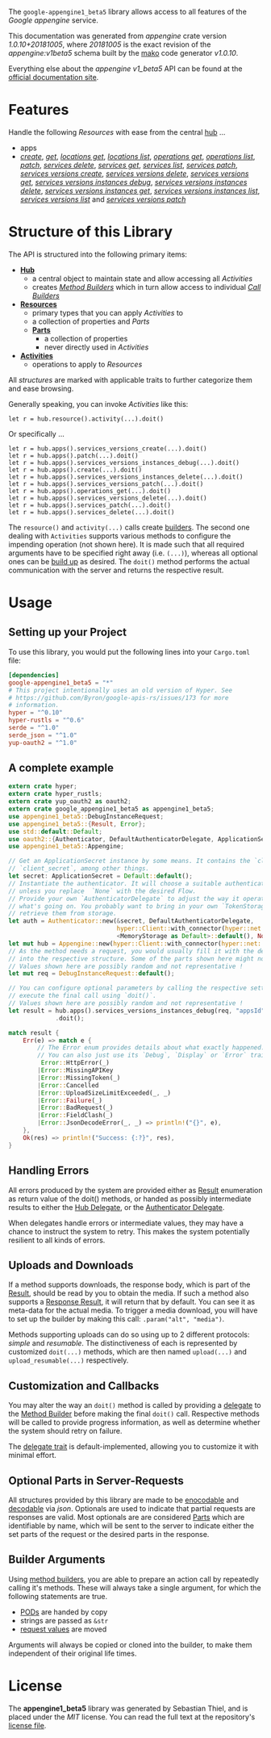 <!---
DO NOT EDIT !
This file was generated automatically from 'src/mako/api/README.md.mako'
DO NOT EDIT !
-->
The `google-appengine1_beta5` library allows access to all features of the *Google appengine* service.

This documentation was generated from *appengine* crate version *1.0.10+20181005*, where *20181005* is the exact revision of the *appengine:v1beta5* schema built by the [mako](http://www.makotemplates.org/) code generator *v1.0.10*.

Everything else about the *appengine* *v1_beta5* API can be found at the
[official documentation site](https://cloud.google.com/appengine/docs/admin-api/).
# Features

Handle the following *Resources* with ease from the central [hub](https://docs.rs/google-appengine1_beta5/1.0.10+20181005/google_appengine1_beta5/struct.Appengine.html) ... 

* apps
 * [*create*](https://docs.rs/google-appengine1_beta5/1.0.10+20181005/google_appengine1_beta5/struct.AppCreateCall.html), [*get*](https://docs.rs/google-appengine1_beta5/1.0.10+20181005/google_appengine1_beta5/struct.AppGetCall.html), [*locations get*](https://docs.rs/google-appengine1_beta5/1.0.10+20181005/google_appengine1_beta5/struct.AppLocationGetCall.html), [*locations list*](https://docs.rs/google-appengine1_beta5/1.0.10+20181005/google_appengine1_beta5/struct.AppLocationListCall.html), [*operations get*](https://docs.rs/google-appengine1_beta5/1.0.10+20181005/google_appengine1_beta5/struct.AppOperationGetCall.html), [*operations list*](https://docs.rs/google-appengine1_beta5/1.0.10+20181005/google_appengine1_beta5/struct.AppOperationListCall.html), [*patch*](https://docs.rs/google-appengine1_beta5/1.0.10+20181005/google_appengine1_beta5/struct.AppPatchCall.html), [*services delete*](https://docs.rs/google-appengine1_beta5/1.0.10+20181005/google_appengine1_beta5/struct.AppServiceDeleteCall.html), [*services get*](https://docs.rs/google-appengine1_beta5/1.0.10+20181005/google_appengine1_beta5/struct.AppServiceGetCall.html), [*services list*](https://docs.rs/google-appengine1_beta5/1.0.10+20181005/google_appengine1_beta5/struct.AppServiceListCall.html), [*services patch*](https://docs.rs/google-appengine1_beta5/1.0.10+20181005/google_appengine1_beta5/struct.AppServicePatchCall.html), [*services versions create*](https://docs.rs/google-appengine1_beta5/1.0.10+20181005/google_appengine1_beta5/struct.AppServiceVersionCreateCall.html), [*services versions delete*](https://docs.rs/google-appengine1_beta5/1.0.10+20181005/google_appengine1_beta5/struct.AppServiceVersionDeleteCall.html), [*services versions get*](https://docs.rs/google-appengine1_beta5/1.0.10+20181005/google_appengine1_beta5/struct.AppServiceVersionGetCall.html), [*services versions instances debug*](https://docs.rs/google-appengine1_beta5/1.0.10+20181005/google_appengine1_beta5/struct.AppServiceVersionInstanceDebugCall.html), [*services versions instances delete*](https://docs.rs/google-appengine1_beta5/1.0.10+20181005/google_appengine1_beta5/struct.AppServiceVersionInstanceDeleteCall.html), [*services versions instances get*](https://docs.rs/google-appengine1_beta5/1.0.10+20181005/google_appengine1_beta5/struct.AppServiceVersionInstanceGetCall.html), [*services versions instances list*](https://docs.rs/google-appengine1_beta5/1.0.10+20181005/google_appengine1_beta5/struct.AppServiceVersionInstanceListCall.html), [*services versions list*](https://docs.rs/google-appengine1_beta5/1.0.10+20181005/google_appengine1_beta5/struct.AppServiceVersionListCall.html) and [*services versions patch*](https://docs.rs/google-appengine1_beta5/1.0.10+20181005/google_appengine1_beta5/struct.AppServiceVersionPatchCall.html)




# Structure of this Library

The API is structured into the following primary items:

* **[Hub](https://docs.rs/google-appengine1_beta5/1.0.10+20181005/google_appengine1_beta5/struct.Appengine.html)**
    * a central object to maintain state and allow accessing all *Activities*
    * creates [*Method Builders*](https://docs.rs/google-appengine1_beta5/1.0.10+20181005/google_appengine1_beta5/trait.MethodsBuilder.html) which in turn
      allow access to individual [*Call Builders*](https://docs.rs/google-appengine1_beta5/1.0.10+20181005/google_appengine1_beta5/trait.CallBuilder.html)
* **[Resources](https://docs.rs/google-appengine1_beta5/1.0.10+20181005/google_appengine1_beta5/trait.Resource.html)**
    * primary types that you can apply *Activities* to
    * a collection of properties and *Parts*
    * **[Parts](https://docs.rs/google-appengine1_beta5/1.0.10+20181005/google_appengine1_beta5/trait.Part.html)**
        * a collection of properties
        * never directly used in *Activities*
* **[Activities](https://docs.rs/google-appengine1_beta5/1.0.10+20181005/google_appengine1_beta5/trait.CallBuilder.html)**
    * operations to apply to *Resources*

All *structures* are marked with applicable traits to further categorize them and ease browsing.

Generally speaking, you can invoke *Activities* like this:

```Rust,ignore
let r = hub.resource().activity(...).doit()
```

Or specifically ...

```ignore
let r = hub.apps().services_versions_create(...).doit()
let r = hub.apps().patch(...).doit()
let r = hub.apps().services_versions_instances_debug(...).doit()
let r = hub.apps().create(...).doit()
let r = hub.apps().services_versions_instances_delete(...).doit()
let r = hub.apps().services_versions_patch(...).doit()
let r = hub.apps().operations_get(...).doit()
let r = hub.apps().services_versions_delete(...).doit()
let r = hub.apps().services_patch(...).doit()
let r = hub.apps().services_delete(...).doit()
```

The `resource()` and `activity(...)` calls create [builders][builder-pattern]. The second one dealing with `Activities` 
supports various methods to configure the impending operation (not shown here). It is made such that all required arguments have to be 
specified right away (i.e. `(...)`), whereas all optional ones can be [build up][builder-pattern] as desired.
The `doit()` method performs the actual communication with the server and returns the respective result.

# Usage

## Setting up your Project

To use this library, you would put the following lines into your `Cargo.toml` file:

```toml
[dependencies]
google-appengine1_beta5 = "*"
# This project intentionally uses an old version of Hyper. See
# https://github.com/Byron/google-apis-rs/issues/173 for more
# information.
hyper = "^0.10"
hyper-rustls = "^0.6"
serde = "^1.0"
serde_json = "^1.0"
yup-oauth2 = "^1.0"
```

## A complete example

```Rust
extern crate hyper;
extern crate hyper_rustls;
extern crate yup_oauth2 as oauth2;
extern crate google_appengine1_beta5 as appengine1_beta5;
use appengine1_beta5::DebugInstanceRequest;
use appengine1_beta5::{Result, Error};
use std::default::Default;
use oauth2::{Authenticator, DefaultAuthenticatorDelegate, ApplicationSecret, MemoryStorage};
use appengine1_beta5::Appengine;

// Get an ApplicationSecret instance by some means. It contains the `client_id` and 
// `client_secret`, among other things.
let secret: ApplicationSecret = Default::default();
// Instantiate the authenticator. It will choose a suitable authentication flow for you, 
// unless you replace  `None` with the desired Flow.
// Provide your own `AuthenticatorDelegate` to adjust the way it operates and get feedback about 
// what's going on. You probably want to bring in your own `TokenStorage` to persist tokens and
// retrieve them from storage.
let auth = Authenticator::new(&secret, DefaultAuthenticatorDelegate,
                              hyper::Client::with_connector(hyper::net::HttpsConnector::new(hyper_rustls::TlsClient::new())),
                              <MemoryStorage as Default>::default(), None);
let mut hub = Appengine::new(hyper::Client::with_connector(hyper::net::HttpsConnector::new(hyper_rustls::TlsClient::new())), auth);
// As the method needs a request, you would usually fill it with the desired information
// into the respective structure. Some of the parts shown here might not be applicable !
// Values shown here are possibly random and not representative !
let mut req = DebugInstanceRequest::default();

// You can configure optional parameters by calling the respective setters at will, and
// execute the final call using `doit()`.
// Values shown here are possibly random and not representative !
let result = hub.apps().services_versions_instances_debug(req, "appsId", "servicesId", "versionsId", "instancesId")
             .doit();

match result {
    Err(e) => match e {
        // The Error enum provides details about what exactly happened.
        // You can also just use its `Debug`, `Display` or `Error` traits
         Error::HttpError(_)
        |Error::MissingAPIKey
        |Error::MissingToken(_)
        |Error::Cancelled
        |Error::UploadSizeLimitExceeded(_, _)
        |Error::Failure(_)
        |Error::BadRequest(_)
        |Error::FieldClash(_)
        |Error::JsonDecodeError(_, _) => println!("{}", e),
    },
    Ok(res) => println!("Success: {:?}", res),
}

```
## Handling Errors

All errors produced by the system are provided either as [Result](https://docs.rs/google-appengine1_beta5/1.0.10+20181005/google_appengine1_beta5/enum.Result.html) enumeration as return value of 
the doit() methods, or handed as possibly intermediate results to either the 
[Hub Delegate](https://docs.rs/google-appengine1_beta5/1.0.10+20181005/google_appengine1_beta5/trait.Delegate.html), or the [Authenticator Delegate](https://docs.rs/yup-oauth2/*/yup_oauth2/trait.AuthenticatorDelegate.html).

When delegates handle errors or intermediate values, they may have a chance to instruct the system to retry. This 
makes the system potentially resilient to all kinds of errors.

## Uploads and Downloads
If a method supports downloads, the response body, which is part of the [Result](https://docs.rs/google-appengine1_beta5/1.0.10+20181005/google_appengine1_beta5/enum.Result.html), should be
read by you to obtain the media.
If such a method also supports a [Response Result](https://docs.rs/google-appengine1_beta5/1.0.10+20181005/google_appengine1_beta5/trait.ResponseResult.html), it will return that by default.
You can see it as meta-data for the actual media. To trigger a media download, you will have to set up the builder by making
this call: `.param("alt", "media")`.

Methods supporting uploads can do so using up to 2 different protocols: 
*simple* and *resumable*. The distinctiveness of each is represented by customized 
`doit(...)` methods, which are then named `upload(...)` and `upload_resumable(...)` respectively.

## Customization and Callbacks

You may alter the way an `doit()` method is called by providing a [delegate](https://docs.rs/google-appengine1_beta5/1.0.10+20181005/google_appengine1_beta5/trait.Delegate.html) to the 
[Method Builder](https://docs.rs/google-appengine1_beta5/1.0.10+20181005/google_appengine1_beta5/trait.CallBuilder.html) before making the final `doit()` call. 
Respective methods will be called to provide progress information, as well as determine whether the system should 
retry on failure.

The [delegate trait](https://docs.rs/google-appengine1_beta5/1.0.10+20181005/google_appengine1_beta5/trait.Delegate.html) is default-implemented, allowing you to customize it with minimal effort.

## Optional Parts in Server-Requests

All structures provided by this library are made to be [enocodable](https://docs.rs/google-appengine1_beta5/1.0.10+20181005/google_appengine1_beta5/trait.RequestValue.html) and 
[decodable](https://docs.rs/google-appengine1_beta5/1.0.10+20181005/google_appengine1_beta5/trait.ResponseResult.html) via *json*. Optionals are used to indicate that partial requests are responses 
are valid.
Most optionals are are considered [Parts](https://docs.rs/google-appengine1_beta5/1.0.10+20181005/google_appengine1_beta5/trait.Part.html) which are identifiable by name, which will be sent to 
the server to indicate either the set parts of the request or the desired parts in the response.

## Builder Arguments

Using [method builders](https://docs.rs/google-appengine1_beta5/1.0.10+20181005/google_appengine1_beta5/trait.CallBuilder.html), you are able to prepare an action call by repeatedly calling it's methods.
These will always take a single argument, for which the following statements are true.

* [PODs][wiki-pod] are handed by copy
* strings are passed as `&str`
* [request values](https://docs.rs/google-appengine1_beta5/1.0.10+20181005/google_appengine1_beta5/trait.RequestValue.html) are moved

Arguments will always be copied or cloned into the builder, to make them independent of their original life times.

[wiki-pod]: http://en.wikipedia.org/wiki/Plain_old_data_structure
[builder-pattern]: http://en.wikipedia.org/wiki/Builder_pattern
[google-go-api]: https://github.com/google/google-api-go-client

# License
The **appengine1_beta5** library was generated by Sebastian Thiel, and is placed 
under the *MIT* license.
You can read the full text at the repository's [license file][repo-license].

[repo-license]: https://github.com/Byron/google-apis-rsblob/master/LICENSE.md

